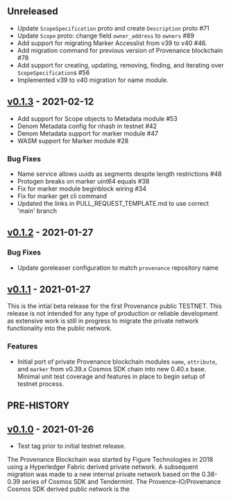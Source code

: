 <!--
Guiding Principles:

Changelogs are for humans, not machines.
There should be an entry for every single version.
The same types of changes should be grouped.
Versions and sections should be linkable.
The latest version comes first.
The release date of each version is displayed.
Mention whether you follow Semantic Versioning.

Usage:

Change log entries are to be added to the Unreleased section under the
appropriate stanza (see below). Each entry should ideally include a tag and
the Github issue reference in the following format:

* (<tag>) \#<issue-number> message

The issue numbers will later be link-ified during the release process so you do
not have to worry about including a link manually, but you can if you wish.

Types of changes (Stanzas):

"Features" for new features.
"Improvements" for changes in existing functionality.
"Deprecated" for soon-to-be removed features.
"Bug Fixes" for any bug fixes.
"Client Breaking" for breaking CLI commands and REST routes used by end-users.
"API Breaking" for breaking exported APIs used by developers building on SDK.
"State Machine Breaking" for any changes that result in a different AppState given same genesisState and txList.
Ref: https://keepachangelog.com/en/1.0.0/
-->

## Unreleased

* Update `ScopeSpecification` proto and create `Description` proto #71
* Update `Scope` proto: change field `owner_address` to `owners` #89
* Add support for migrating Marker Accesslist from v39 to v40 #46.
* Add migration command for previous version of Provenance blockchain #78
* Add support for creating, updating, removing, finding, and iterating over `ScopeSpecification`s #56
* Implemented v39 to v40 migration for name module.

## [v0.1.3](https://github.com/provenance-io/provenance/releases/tag/v0.1.3) - 2021-02-12

* Add support for Scope objects to Metadata module #53
* Denom Metadata config for nhash in testnet #42
* Denom Metadata support for marker module #47
* WASM support for Marker module #28
### Bug Fixes

* Name service allows uuids as segments despite length restrictions #48
* Protogen breaks on marker uint64 equals #38
* Fix for marker module beginblock wiring #34
* Fix for marker get cli command
* Updated the links in PULL_REQUEST_TEMPLATE.md to use correct 'main' branch

## [v0.1.2](https://github.com/provenance-io/provenance/releases/tag/v0.1.2) - 2021-01-27

### Bug Fixes

* Update goreleaser configuration to match `provenance` repository name

## [v0.1.1](https://github.com/provenance-io/provenance/releases/tag/v0.1.1) - 2021-01-27

This is the intial beta release for the first Provenance public TESTNET.  This release is not intended for any type of
production or reliable development as extensive work is still in progress to migrate the private network functionality
into the public network.
### Features

* Initial port of private Provenance blockchain modules `name`, `attribute`, and `marker` from v0.39.x Cosmos SDK chain
into new 0.40.x base.  Minimal unit test coverage and features in place to begin setup of testnet process.

## PRE-HISTORY

## [v0.1.0](https://github.com/provenance-io/provenance/releases/tag/v0.1.0) - 2021-01-26

* Test tag prior to initial testnet release.

The Provenance Blockchain was started by Figure Technologies in 2018 using a Hyperledger Fabric derived private network.
A subsequent migration was made to a new internal private network based on the 0.38-0.39 series of Cosmos SDK and
Tendermint.  The Provence-IO/Provenance Cosmos SDK derived public network is the
